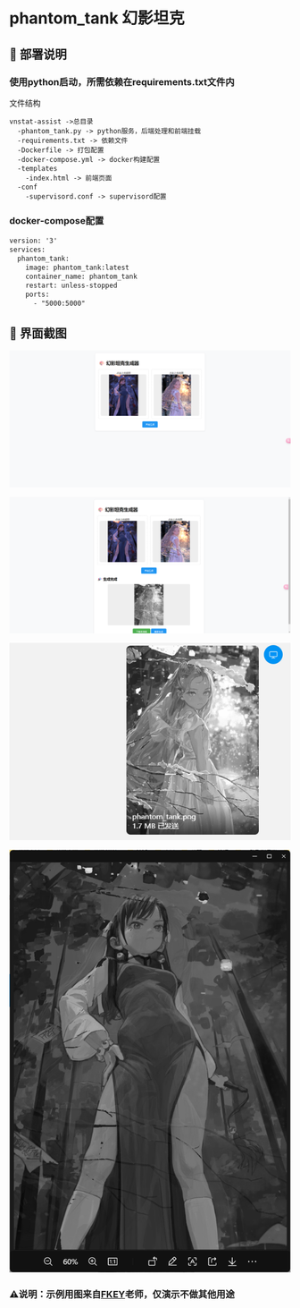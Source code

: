 # phantom_tank 幻影坦克

## 🔧 部署说明

### 使用python启动，所需依赖在requirements.txt文件内

文件结构

```
vnstat-assist ->总目录
  -phantom_tank.py -> python服务，后端处理和前端挂载
  -requirements.txt -> 依赖文件
  -Dockerfile -> 打包配置
  -docker-compose.yml -> docker构建配置
  -templates
    -index.html -> 前端页面
  -conf
    -supervisord.conf -> supervisord配置
```

### docker-compose配置

```
version: '3'
services:
  phantom_tank:
    image: phantom_tank:latest
    container_name: phantom_tank
    restart: unless-stopped
    ports:
      - "5000:5000"
```

## 🧩 界面截图

![1](screenshots/1.png)

![2](screenshots/2.png)

![2](screenshots/3.png)

![2](screenshots/4.png)

### ⚠️说明：示例用图来自[FKEY](https://weibo.com/u/2182437790)老师，仅演示不做其他用途
